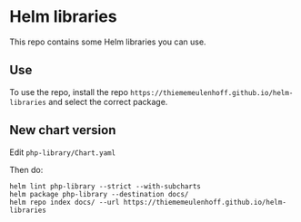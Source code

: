 # Helm libraries

This repo contains some Helm libraries you can use.

## Use

To use the repo, install the repo `https://thiememeulenhoff.github.io/helm-libraries` and select the correct package.

## New chart version

Edit `php-library/Chart.yaml`

Then do:

```shell
helm lint php-library --strict --with-subcharts
helm package php-library --destination docs/
helm repo index docs/ --url https://thiememeulenhoff.github.io/helm-libraries
```
